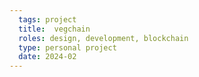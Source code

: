 ```yaml
---
  tags: project
  title:  vegchain
  roles: design, development, blockchain
  type: personal project
  date: 2024-02
---
```

